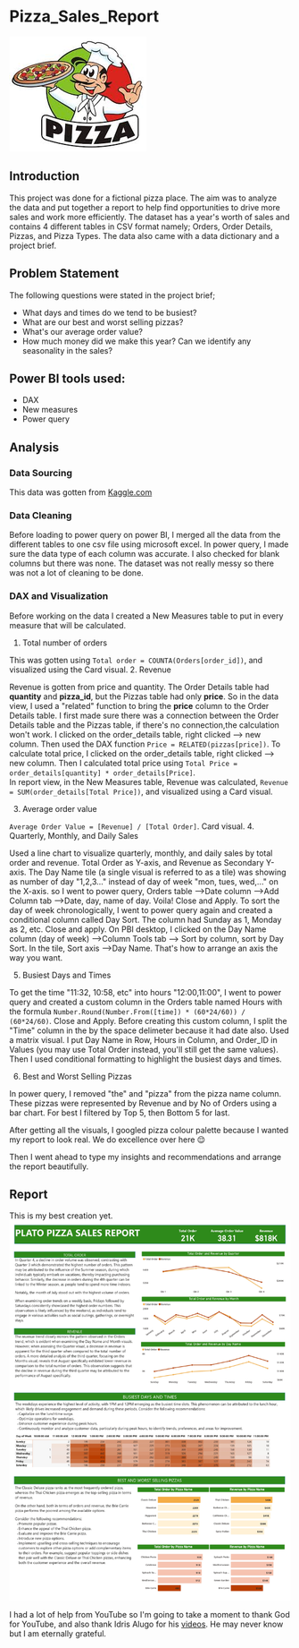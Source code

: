 # Pizza_Sales_Report

![](PizzaImage.jpg)

## Introduction
This project was done for a fictional pizza place. The aim was to analyze the data and put together a report to help find opportunities to drive more sales and work more efficiently. The dataset has a year's worth of sales and contains 4 different tables in CSV format namely; Orders, Order Details, Pizzas, and Pizza Types. The data also came with a data dictionary and a project brief.

## Problem Statement
The following questions were stated in the project brief;
- What days and times do we tend to be busiest? 
- What are our best and worst selling pizzas? 
- What's our average order value? 
- How much money did we make this year? Can we identify any seasonality in the sales? 

## Power BI tools used:
- DAX
- New measures
- Power query

## Analysis
### Data Sourcing
This data was gotten from [Kaggle.com](https://www.kaggle.com/datasets/mysarahmadbhat/pizza-place-sales)

### Data Cleaning
Before loading to power query on power BI, I merged all the data from the different tables to one csv file using microsoft excel. 
In power query, I made sure the data type of each column was accurate. I also checked for blank columns but there was none.
The dataset was not really messy so there was not a lot of cleaning to be done.

### DAX and Visualization
Before working on the data I created a New Measures table to put in every measure that will be calculated.
1. Total number of orders

This was gotten using `Total order = COUNTA(Orders[order_id])`, and visualized using the Card visual. 
2. Revenue

Revenue is gotten from price and quantity. The Order Details table had **quantity** and **pizza_id**, but the Pizzas table had only **price**. So in the data view, I used a "related" function to bring the **price** column to the Order Details table. I first made sure there was a connection between the Order Details table and the Pizzas table, if there's no connection,the calculation won't work.
I clicked on the order_details table, right clicked --> new column. Then used the DAX function `Price = RELATED(pizzas[price])`. 
To calculate total price, I clicked on the order_details table, right clicked --> new column. 
Then I calculated total price using `Total Price = order_details[quantity] * order_details[Price]`.             
In report view, in the New Measures table, Revenue was calculated, `Revenue = SUM(order_details[Total Price])`, and visualized using a Card visual.

3. Average order value

`Average Order Value = [Revenue] / [Total Order]`. Card visual.
4. Quarterly, Monthly, and Daily Sales

Used a line chart to visualize quarterly, monthly, and daily sales by total order and revenue. Total Order as Y-axis, and Revenue as Secondary Y-axis. 
The Day Name tile (a single visual is referred to as a tile) was showing as number of day "1,2,3..." instead of day of week "mon, tues, wed,..." on the X-axis. so I went to power query, Orders table -->Date column -->Add Column tab -->Date, day, name of day. Voila! Close and Apply. 
To sort the day of week chronologically, I went to power query again and created a conditional column called Day Sort. The column had Sunday as 1, Monday as 2, etc. Close and apply. On PBI desktop, I clicked on the Day Name column (day of week) -->Column Tools tab --> Sort by column, sort by Day Sort. In the tile, Sort axis -->Day Name. 
That's how to arrange an axis the way you want.

5. Busiest Days and Times

To get the time "11:32, 10:58, etc" into hours "12:00,11:00", I went to power query and created a custom column in the Orders table named Hours with the formula
`Number.Round(Number.From([time]) * (60*24/60)) / (60*24/60)`. Close and Apply. Before creating this custom column, I split the "Time" column in the by the space delimeter because it had date also.
Used a matrix visual. I put Day Name in Row, Hours in Column, and Order_ID in Values (you may use Total Order instead, you'll still get the same values). Then I used conditional formatting to highlight the busiest days and times.

6. Best and Worst Selling Pizzas

In power query, I removed "the" and "pizza" from the pizza name column. 
These pizzas were represented by Revenue and by No of Orders using a bar chart. For best I filtered by Top 5, then Bottom 5 for last.


After getting all the visuals, I googled pizza colour palette because I wanted my report to look real. We do excellence over here 😌

Then I went ahead to type my insights and recommendations and arrange the report beautifully.

## Report
This is my best creation yet.
![](Pizza_Sales_Report.jpg)

I had a lot of help from YouTube so I'm going to take a moment to thank God for YouTube, and also thank Idris Alugo for his [videos](https://www.youtube.com/watch?v=ItkDG5zboi8). He may never know but I am eternally grateful.


